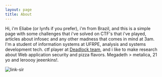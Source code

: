 ```yaml
---
layout: page
title: About
---
```


Hi, i'm Eliabe (or lynfs if you prefer), i'm from Brazil, and this is a simple page with some challenges that i've solved on CTF's that i've played, articles about infosec and any other madness that comes in mind at 3am.
I'm a student of information systems at UFRPE, analysis and systems development tech. ctf player at [Deadlock team](https://deadlock.team/), and i like to make research about Web application security and pizza flavors. Megadeth > metalica, 21 yo and leroooy jeeenkins!.

![link-sir](https://i.imgur.com/7Wezl9T.png)